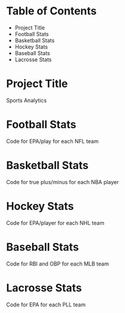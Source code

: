 # **Table of Contents**
- Project Title
- Football Stats
- Basketball Stats
- Hockey Stats 
- Baseball Stats
- Lacrosse Stats
# **Project Title**
Sports Analytics
# **Football Stats**
Code for EPA/play for each NFL team
# **Basketball Stats**
Code for true plus/minus for each NBA player
# **Hockey Stats**
Code for EPA/player for each NHL team
# **Baseball Stats**
Code for RBI and OBP for each MLB team
# **Lacrosse Stats**
Code for EPA for each PLL team 
